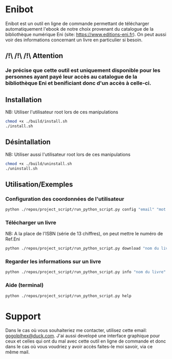 # Enibot
Enibot est un outil en ligne de commande permettant de télécharger automatiquement l'ebook de notre choix provenant du catalogue de la bibliothèque numérique Eni (site: https://www.editions-eni.fr). On peut aussi voir des informations concernant un livre en particulier si besoin.
## /!\ /!\ /!\ Attention
### Je précise que cette outil est uniquement disponible pour les personnes ayant payé leur accès au catalogue de la bibliothèque Eni et benificiant donc d'un accès à celle-ci.
## Installation
NB: Utiliser l'utilisateur root lors de ces manipulations
```bash
chmod +x ./build/install.sh
./install.sh
```
## Désintallation
NB: Utiliser aussi l'utilisateur root lors de ces manipulations
```bash
chmod +x ./build/uninstall.sh
./uninstall.sh
```
## Utilisation/Exemples
### Configuration des coordonnées de l'utilisateur
```bash
python ./repos/project_script/run_python_script.py config "email" "mot de passe" "portail d'accès"
```
### Télécharger un livre
NB: A la place de l'ISBN (série de 13 chiffres), on peut mettre le numéro de Ref.Eni 
```bash
python ./repos/project_script/run_python_script.py download "nom du livre" ISBN [ou Ref.Eni]
```
### Regarder les informations sur un livre 
```bash
python ./repos/project_script/run_python_script.py info "nom du livre" ISBN [ou Ref.Eni]
```
###  Aide (terminal)
```bash
python ./repos/project_script/run_python_script.py help
```
# Support
Dans le cas où vous souhaiteriez me contacter, utilisez cette email: gogolplhex@duck.com.
J'ai aussi developé une interface graphique pour ceux et celles qui ont du mal avec cette outil en ligne de commande et donc dans le cas où vous voudriez y avoir accès faites-le moi savoir, via ce même mail.